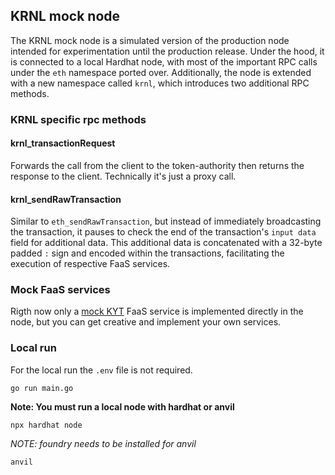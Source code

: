 ## KRNL mock node

The KRNL mock node is a simulated version of the production node intended for experimentation until the production release. Under the hood, it is connected to a local Hardhat node, with most of the important RPC calls under the `eth` namespace ported over. Additionally, the node is extended with a new namespace called `krnl`, which introduces two additional RPC methods.

### KRNL specific rpc methods

#### krnl_transactionRequest
Forwards the call from the client to the token-authority then returns the response to the client. Technically it's just a proxy call.

#### krnl_sendRawTransaction
Similar to `eth_sendRawTransaction`, but instead of immediately broadcasting the transaction, it pauses to check the end of the transaction's `input data` field for additional data. This additional data is concatenated with a 32-byte padded `:` sign and encoded within the transactions, facilitating the execution of respective FaaS services.  

### Mock FaaS services
Rigth now only a [mock KYT](/node/faas/faas.go) FaaS service is implemented directly in the node, but you can get creative and implement your own services.

### Local run
For the local run the `.env` file is not required.

```shell
go run main.go
```
**Note: You must run a local node with hardhat or anvil**
```shell
npx hardhat node
```
_NOTE: foundry needs to be installed for anvil_
```shell
anvil
```
